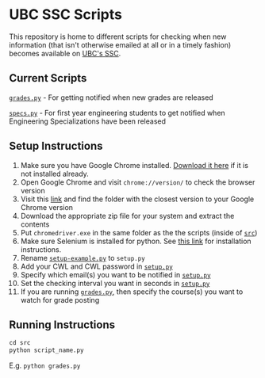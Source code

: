# UBC SSC Scripts
This repository is home to different scripts for checking when new information (that isn't otherwise emailed at all or in a timely fashion) becomes available on [UBC's SSC](https://ssc.adm.ubc.ca/).

## Current Scripts

[`grades.py`](/src/grades.py) - For getting notified when new grades are released

[`specs.py`](/src/specs.py) - For first year engineering students to get notified when Engineering Specializations have been released

## Setup Instructions

1. Make sure you have Google Chrome installed. [Download it here](https://support.google.com/chrome/answer/95346) if it is not installed already.
2. Open Google Chrome and visit `chrome://version/` to check the browser version
3. Visit this [link](https://chromedriver.storage.googleapis.com/index.html) and find the folder with the closest version to your Google Chrome version
4. Download the appropriate zip file for your system and extract the contents
5. Put `chromedriver.exe` in the same folder as the the scripts (inside of [`src`](/src))
6. Make sure Selenium is installed for python. See [this link](https://selenium-python.readthedocs.io/installation.html) for installation instructions.
7. Rename [`setup-example.py`](/src/setup-example.py) to `setup.py`
8. Add your CWL and CWL password in [`setup.py`](/src/setup-example.py)
9. Specify which email(s) you want to be notified in [`setup.py`](/src/setup-example.py)
10. Set the checking interval you want in seconds in [`setup.py`](/src/setup-example.py)
11. If you are running [`grades.py`](/src/setup.py), then specify the course(s) you want to watch for grade posting

## Running Instructions
```python
cd src
python script_name.py
```

E.g. `python grades.py`
